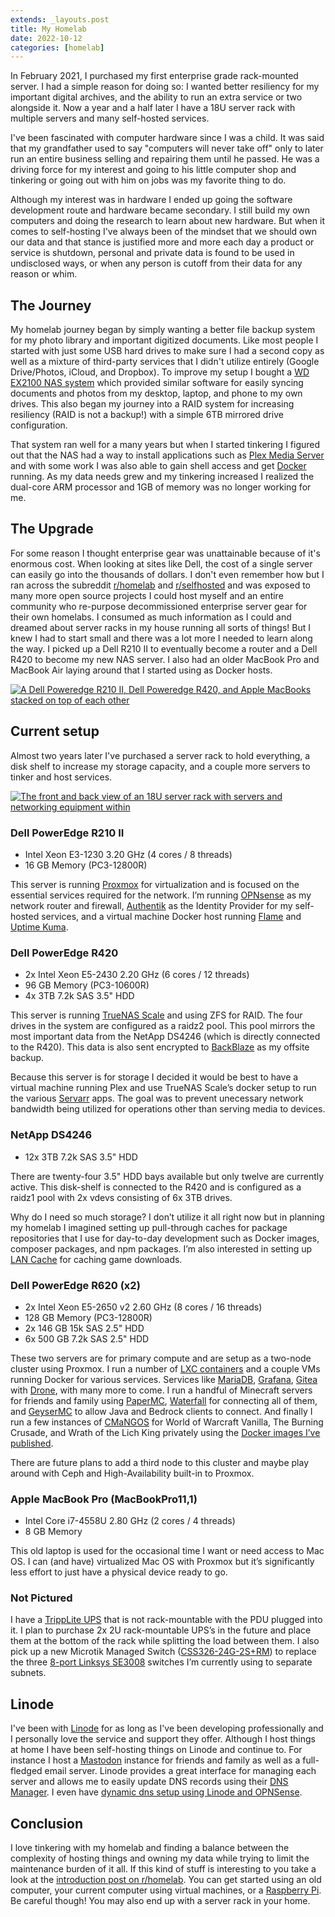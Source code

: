 ```yaml
---
extends: _layouts.post
title: My Homelab
date: 2022-10-12
categories: [homelab]
---
```

In February 2021, I purchased my first enterprise grade rack-mounted server. I had a simple reason for doing so: I wanted better resiliency for my important digital archives, and the ability to run an extra service or two alongside it. Now a year and a half later I have a 18U server rack with multiple servers and many self-hosted services.

I've been fascinated with computer hardware since I was a child. It was said that my grandfather used to say "computers will never take off" only to later run an entire business selling and repairing them until he passed. He was a driving force for my interest and going to his little computer shop and tinkering or going out with him on jobs was my favorite thing to do.

Although my interest was in hardware I ended up going the software development route and hardware became secondary. I still build my own computers and doing the research to learn about new hardware. But when it comes to self-hosting I've always been of the mindset that we should own our data and that stance is justified more and more each day a product or service is shutdown, personal and private data is found to be used in undisclosed ways, or when any person is cutoff from their data for any reason or whim.

## The Journey

My homelab journey began by simply wanting a better file backup system for my photo library and important digitized documents. Like most people I started with just some USB hard drives to make sure I had a second copy as well as a mixture of third-party services that I didn't utilize entirely (Google Drive/Photos, iCloud, and Dropbox). To improve my setup I bought a [WD EX2100 NAS system](https://products.wdc.com/library/AAG/ENG/4078-705150.pdf) which provided similar software for easily syncing documents and photos from my desktop, laptop, and phone to my own drives. This also began my journey into a RAID system for increasing resiliency (RAID is not a backup!) with a simple 6TB mirrored drive configuration.

That system ran well for a many years but when I started tinkering I figured out that the NAS had a way to install applications such as [Plex Media Server](https://www.plex.tv/) and with some work I was also able to gain shell access and get [Docker](https://www.docker.com/) running. As my data needs grew and my tinkering increased I realized the dual-core ARM processor and 1GB of memory was no longer working for me.

## The Upgrade

For some reason I thought enterprise gear was unattainable because of it's enormous cost. When looking at sites like Dell, the cost of a single server can easily go into the thousands of dollars. I don't even remember how but I ran across the subreddit [r/homelab](https://www.reddit.com/r/homelab) and [r/selfhosted](https://www.reddit.com/r/selfhosted) and was exposed to many more open source projects I could host myself and an entire community who re-purpose decommissioned enterprise server gear for their own homelabs. I consumed as much information as I could and dreamed about server racks in my house running all sorts of things! But I knew I had to start small and there was a lot more I needed to learn along the way. I picked up a Dell R210 II to eventually become a router and a Dell R420 to become my new NAS server. I also had an older MacBook Pro and MacBook Air laying around that I started using as Docker hosts.

[![](/assets/images/homelab-2021-02.webp "A Dell Poweredge R210 II, Dell Poweredge R420, and Apple MacBooks stacked on top of each other")](/assets/images/homelab-2021-02.webp)

## Current setup

Almost two years later I've purchased a server rack to hold everything, a disk shelf to increase my storage capacity, and a couple more servers to tinker and host services.

[![](/assets/images/homelab-2022-08.webp "The front and back view of an 18U server rack with servers and networking equipment within")](/assets/images/homelab-2022-08.webp)

### Dell PowerEdge R210 II
- Intel Xeon E3-1230 3.20 GHz (4 cores / 8 threads)
- 16 GB Memory (PC3-12800R)

This server is running [Proxmox](https://www.proxmox.com/en/proxmox-ve) for virtualization and is focused on the essential services required for the network. I’m running [OPNsense](https://opnsense.org) as my network router and firewall, [Authentik](https://goauthentik.io) as the Identity Provider for my self-hosted services, and a virtual machine Docker host running [Flame](https://github.com/pawelmalak/flame) and [Uptime Kuma](https://github.com/louislam/uptime-kuma).

### Dell PowerEdge R420
- 2x Intel Xeon E5-2430 2.20 GHz (6 cores / 12 threads)
- 96 GB Memory (PC3-10600R)
- 4x 3TB 7.2k SAS 3.5" HDD

This server is running [TrueNAS Scale](https://www.truenas.com/truenas-scale/) and using ZFS for RAID. The four drives in the system are configured as a raidz2 pool. This pool mirrors the most important data from the NetApp DS4246 (which is directly connected to the R420). This data is also sent encrypted to [BackBlaze](https://www.backblaze.com/) as my offsite backup.

Because this server is for storage I decided it would be best to have a virtual machine running Plex and use TrueNAS Scale’s docker setup to run the various [Servarr](https://wiki.servarr.com) apps. The goal was to prevent unecessary network bandwidth being utilized for operations other than serving media to devices.

### NetApp DS4246
- 12x 3TB 7.2k SAS 3.5" HDD

There are twenty-four 3.5" HDD bays available but only twelve are currently active. This disk-shelf is connected to the R420 and is configured as a raidz1 pool with 2x vdevs consisting of 6x 3TB drives.

Why do I need so much storage? I don’t utilize it all right now but in planning my homelab I imagined setting up pull-through caches for package repositories that I use for day-to-day development such as Docker images, composer packages, and npm packages. I’m also interested in setting up [LAN Cache](https://lancache.net) for caching game downloads.

### Dell PowerEdge R620 (x2)
- 2x Intel Xeon E5-2650 v2 2.60 GHz (8 cores / 16 threads)
- 128 GB Memory (PC3-12800R)
- 2x 146 GB 15k SAS 2.5" HDD
- 6x 500 GB 7.2k SAS 2.5" HDD

These two servers are for primary compute and are setup as a two-node cluster using Proxmox. I run a number of [LXC containers](https://linuxcontainers.org) and a couple VMs running Docker for various services. Services like [MariaDB](https://mariadb.com), [Grafana](https://grafana.com), [Gitea](https://gitea.io/) with [Drone](https://www.drone.io), with many more to come. I run a handful of Minecraft servers for friends and family using [PaperMC](https://papermc.io), [Waterfall](https://github.com/PaperMC/Waterfall) for connecting all of them, and [GeyserMC](https://geysermc.org) to allow Java and Bedrock clients to connect. And finally I run a few instances of [CMaNGOS](https://cmangos.net) for World of Warcraft Vanilla, The Burning Crusade, and Wrath of the Lich King privately using the [Docker images I’ve published](https://github.com/jrtashjian/cmangos-docker).

There are future plans to add a third node to this cluster and maybe play around with Ceph and High-Availability built-in to Proxmox.

### Apple MacBook Pro (MacBookPro11,1)
- Intel Core i7-4558U 2.80 GHz (2 cores / 4 threads)
- 8 GB Memory

This old laptop is used for the occasional time I want or need access to Mac OS. I can (and have) virtualized Mac OS with Proxmox but it’s significantly less effort to just have a physical device ready to go.

### Not Pictured

I have a [TrippLite UPS](https://www.tripplite.com/support/SMART1500LCDT) that is not rack-mountable with the PDU plugged into it. I plan to purchase 2x 2U rack-mountable UPS’s in the future and place them at the bottom of the rack while splitting the load between them. I also pick up a new Microtik Managed Switch ([CSS326-24G-2S+RM](https://mikrotik.com/product/CSS326-24G-2SplusRM)) to replace the three [8-port Linksys SE3008](https://www.linksys.com/8-port-gigabit-ethernet-switch-se3008/SE3008.html) switches I’m currently using to separate subnets.

## Linode

I've been with [Linode](https://www.linode.com/) for as long as I've been developing professionally and I personally love the service and support they offer. Although I host things at home I have been self-hosting things on Linode and continue to. For instance I host a [Mastodon](https://joinmastodon.org/) instance for friends and family as well as a full-fledged email server. Linode provides a great interface for managing each server and allows me to easily update DNS records using their [DNS Manager](https://www.linode.com/docs/guides/dns-manager/). I even have [dynamic dns setup using Linode and OPNSense](https://docs.opnsense.org/manual/dynamic_dns.html).

## Conclusion

I love tinkering with my homelab and finding a balance between the complexity of hosting things and owning my data while trying to limit the maintenance burden of it all. If this kind of stuff is interesting to you take a look at the [introduction post on r/homelab](https://www.reddit.com/r/homelab/wiki/introduction/). You can get started using an old computer, your current computer using virtual machines, or a [Raspberry Pi](https://www.raspberrypi.org/). Be careful though! You may also end up with a server rack in your home.